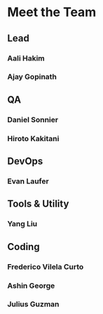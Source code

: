 # Meet the Team

## Lead

### Aali Hakim
### Ajay Gopinath

## QA

### Daniel Sonnier
### Hiroto Kakitani

## DevOps

### Evan Laufer

## Tools & Utility

### Yang Liu

## Coding

### Frederico Vilela Curto
### Ashin George
### Julius Guzman
